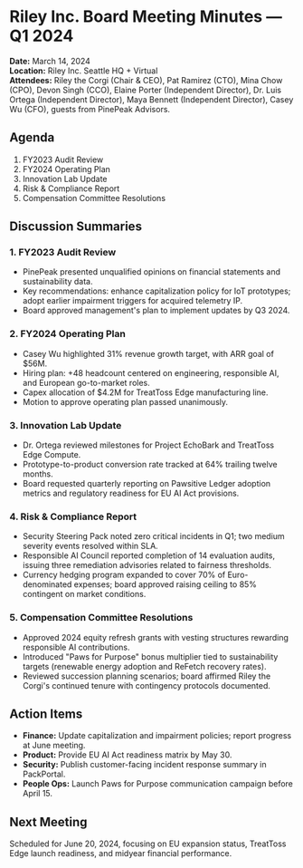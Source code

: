 # Riley Inc. Board Meeting Minutes — Q1 2024

**Date:** March 14, 2024  
**Location:** Riley Inc. Seattle HQ + Virtual  
**Attendees:** Riley the Corgi (Chair & CEO), Pat Ramirez (CTO), Mina Chow (CPO), Devon Singh (CCO), Elaine Porter (Independent Director), Dr. Luis Ortega (Independent Director), Maya Bennett (Independent Director), Casey Wu (CFO), guests from PinePeak Advisors.

## Agenda
1. FY2023 Audit Review  
2. FY2024 Operating Plan  
3. Innovation Lab Update  
4. Risk & Compliance Report  
5. Compensation Committee Resolutions

## Discussion Summaries
### 1. FY2023 Audit Review
- PinePeak presented unqualified opinions on financial statements and sustainability data.  
- Key recommendations: enhance capitalization policy for IoT prototypes; adopt earlier impairment triggers for acquired telemetry IP.  
- Board approved management's plan to implement updates by Q3 2024.

### 2. FY2024 Operating Plan
- Casey Wu highlighted 31% revenue growth target, with ARR goal of $56M.  
- Hiring plan: +48 headcount centered on engineering, responsible AI, and European go-to-market roles.  
- Capex allocation of $4.2M for TreatToss Edge manufacturing line.  
- Motion to approve operating plan passed unanimously.

### 3. Innovation Lab Update
- Dr. Ortega reviewed milestones for Project EchoBark and TreatToss Edge Compute.  
- Prototype-to-product conversion rate tracked at 64% trailing twelve months.  
- Board requested quarterly reporting on Pawsitive Ledger adoption metrics and regulatory readiness for EU AI Act provisions.

### 4. Risk & Compliance Report
- Security Steering Pack noted zero critical incidents in Q1; two medium severity events resolved within SLA.  
- Responsible AI Council reported completion of 14 evaluation audits, issuing three remediation advisories related to fairness thresholds.  
- Currency hedging program expanded to cover 70% of Euro-denominated expenses; board approved raising ceiling to 85% contingent on market conditions.

### 5. Compensation Committee Resolutions
- Approved 2024 equity refresh grants with vesting structures rewarding responsible AI contributions.  
- Introduced "Paws for Purpose" bonus multiplier tied to sustainability targets (renewable energy adoption and ReFetch recovery rates).  
- Reviewed succession planning scenarios; board affirmed Riley the Corgi's continued tenure with contingency protocols documented.

## Action Items
- **Finance:** Update capitalization and impairment policies; report progress at June meeting.  
- **Product:** Provide EU AI Act readiness matrix by May 30.  
- **Security:** Publish customer-facing incident response summary in PackPortal.  
- **People Ops:** Launch Paws for Purpose communication campaign before April 15.

## Next Meeting
Scheduled for June 20, 2024, focusing on EU expansion status, TreatToss Edge launch readiness, and midyear financial performance.

